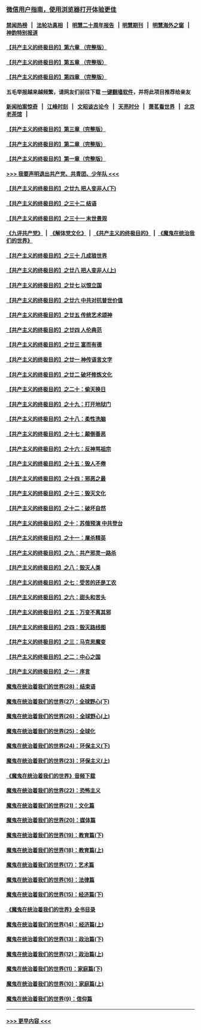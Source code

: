 ### [微信用户指南，使用浏览器打开体验更佳](https://github.com/gfw-breaker/banned-news1/blob/master/indexes/wechat-guide.md?t=0)
#### [禁闻热榜](热点新闻.md?t=0)  &nbsp;&nbsp;|&nbsp;&nbsp; [法轮功真相](https://github.com/gfw-breaker/truth/blob/master/README.md?t=0) &nbsp;&nbsp;|&nbsp;&nbsp; [明慧二十周年报告](https://github.com/gfw-breaker/mh-reports/blob/master/README.md?t=0) &nbsp;&nbsp;|&nbsp;&nbsp;[明慧期刊](https://github.com/gfw-breaker/mh-qikan) &nbsp;&nbsp;|&nbsp;&nbsp; [明慧海外之窗](https://github.com/gfw-breaker/mh-news/blob/master/README.md?t=0) &nbsp;&nbsp;|&nbsp;&nbsp; [神韵特别报道](https://github.com/gfw-breaker/mh-news/blob/master/shenyun.md?t=0)
#### [【共产主义的终极目的】第六章 （完整版）](../pages/nsc422/n11428913.md?t=02121633) 
#### [【共产主义的终极目的】第五章 （完整版）](../pages/nsc422/n11428912.md?t=02121633) 
#### [【共产主义的终极目的】第四章 （完整版）](../pages/nsc422/n11428907.md?t=02121633) 
#### 五毛举报越来越频繁，请网友们前往下载 [一键翻墙软件](https://github.com/gfw-breaker/ssr-accounts)，并将此项目推荐给亲友
#### [新闻拍案惊奇](https://github.com/gfw-breaker/banned-news1/blob/master/pages/link4.md) &nbsp;&nbsp;|&nbsp;&nbsp; [江峰时刻](https://github.com/gfw-breaker/banned-news1/blob/master/pages/link4.md) &nbsp;&nbsp;|&nbsp;&nbsp; [文昭谈古论今](https://github.com/gfw-breaker/banned-news1/blob/master/pages/link4.md) &nbsp;&nbsp;|&nbsp;&nbsp; [天亮时分](https://github.com/gfw-breaker/banned-news1/blob/master/pages/link4.md) &nbsp;&nbsp;|&nbsp;&nbsp; [萧茗看世界](https://github.com/gfw-breaker/banned-news1/blob/master/pages/link4.md) &nbsp;&nbsp;|&nbsp;&nbsp; [北京老茶馆](https://github.com/gfw-breaker/banned-news1/blob/master/pages/link4.md) &nbsp;&nbsp;|&nbsp;&nbsp; 
#### [【共产主义的终极目的】第三章（完整版）](../pages/nsc422/n11428848.md?t=02121633) 
#### [【共产主义的终极目的】第二章（完整版）](../pages/nsc422/n11428831.md?t=02121633) 
#### [【共产主义的终极目的】第一章（完整版）](../pages/nsc422/n11417651.md?t=02121633) 
#### [>>> 我要声明退出共产党、共青团、少年队 <<<](https://github.com/begood0513/goodnews/blob/master/quit/letter.md) 
#### [【共产主义的终极目的】之廿九 把人变非人(下)](../pages/nsc422/n11344140.md?t=02121633) 
#### [【共产主义的终极目的】之三十二 结语](../pages/nsc422/n11360535.md?t=02121633) 
#### [【共产主义的终极目的】之三十一 末世景观](../pages/nsc422/n11351129.md?t=02121633) 
#### [《九评共产党》](https://github.com/begood0513/9ping.md/blob/master/README.md) &nbsp;|&nbsp; [《解体党文化》](../../../../jtdwh.md/blob/master/README.md)  &nbsp;|&nbsp; [《共产主义的终极目的》](../../../../gczydzjmd.md/blob/master/README.md) &nbsp;|&nbsp; [《魔鬼在统治我们的世界》](../../../../mgztzwmdsj.md/blob/master/README.md) 
#### [【共产主义的终极目的】之三十 几成狼世界](../pages/nsc422/n11348280.md?t=02121633) 
#### [【共产主义的终极目的】之廿八 把人变非人(上)](../pages/nsc422/n11340492.md?t=02121633) 
#### [【共产主义的终极目的】之廿七 以恨立国](../pages/nsc422/n11336944.md?t=02121633) 
#### [【共产主义的终极目的】之廿六 中共对抗普世价值](../pages/nsc422/n11324785.md?t=02121633) 
#### [【共产主义的终极目的】之廿五 传统艺术颂神](../pages/nsc422/n11296396.md?t=02121633) 
#### [【共产主义的终极目的】之廿四 人伦典范](../pages/nsc422/n11296397.md?t=02121633) 
#### [【共产主义的终极目的】之廿三 富而有德](../pages/nsc422/n11283598.md?t=02121633) 
#### [【共产主义的终极目的】之廿一 神传语言文字](../pages/nsc422/n11263265.md?t=02121633) 
#### [【共产主义的终极目的】之廿二 破坏修炼文化](../pages/nsc422/n11245728.md?t=02121633) 
#### [【共产主义的终极目的】之二十：偷天换日](../pages/nsc422/n11238846.md?t=02121633) 
#### [【共产主义的终极目的】之十九：打开地狱门](../pages/nsc422/n11206376.md?t=02121633) 
#### [【共产主义的终极目的】之十八：柔性洗脑](../pages/nsc422/n11199994.md?t=02121633) 
#### [【共产主义的终极目的】之十七：颠倒善恶](../pages/nsc422/n11179782.md?t=02121633) 
#### [【共产主义的终极目的】之十六：反神骂祖宗](../pages/nsc422/n11166798.md?t=02121633) 
#### [【共产主义的终极目的】之十五：毁人不倦](../pages/nsc422/n11166792.md?t=02121633) 
#### [【共产主义的终极目的】之十四：邪恶之最](../pages/nsc422/n11150249.md?t=02121633) 
#### [【共产主义的终极目的】之十三：毁灭文化](../pages/nsc422/n11135227.md?t=02121633) 
#### [【共产主义的终极目的】之十二：破坏自然](../pages/nsc422/n11135214.md?t=02121633) 
#### [【共产主义的终极目的】之十：苏俄预演 中共登台](../pages/nsc422/n11118424.md?t=02121633) 
#### [【共产主义的终极目的】之十一：屠杀精英](../pages/nsc422/n11118442.md?t=02121633) 
#### [【共产主义的终极目的】之九：共产邪灵一路杀](../pages/nsc422/n11114139.md?t=02121633) 
#### [【共产主义的终极目的】之八：毁灭人类](../pages/nsc422/n11108503.md?t=02121633) 
#### [【共产主义的终极目的】之七：受苦的还是工农](../pages/nsc422/n11101809.md?t=02121633) 
#### [【共产主义的终极目的】之六：甜头和苦头](../pages/nsc422/n11096971.md?t=02121633) 
#### [【共产主义的终极目的】之五：万变不离其邪](../pages/nsc422/n11091285.md?t=02121633) 
#### [【共产主义的终极目的】之四：毁灭路线图](../pages/nsc422/n11086284.md?t=02121633) 
#### [【共产主义的终极目的】之三：马克思魔变](../pages/nsc422/n11061941.md?t=02121633) 
#### [【共产主义的终极目的】之二：中心之国](../pages/nsc422/n11047728.md?t=02121633) 
#### [【共产主义的终极目的】之一：序言](../pages/nsc422/n11086077.md?t=02121633) 
#### [魔鬼在统治着我们的世界(28)：结束语](../pages/nsc422/n10936246.md?t=02121633) 
#### [魔鬼在统治着我们的世界(27)：全球野心(下)](../pages/nsc422/n10928319.md?t=02121633) 
#### [魔鬼在统治着我们的世界(26)：全球野心(上)](../pages/nsc422/n10900318.md?t=02121633) 
#### [魔鬼在统治着我们的世界(25)：全球化](../pages/nsc422/n10788205.md?t=02121633) 
#### [魔鬼在统治着我们的世界(24)：环保主义(下)](../pages/nsc422/n10695307.md?t=02121633) 
#### [魔鬼在统治着我们的世界(23)：环保主义(上)](../pages/nsc422/n10688613.md?t=02121633) 
#### [《魔鬼在统治着我们的世界》音频下载](../pages/nsc422/n10635553.md?t=02121633) 
#### [魔鬼在统治着我们的世界(22)：恐怖主义](../pages/nsc422/n10614727.md?t=02121633) 
#### [魔鬼在统治着我们的世界(21)：文化篇](../pages/nsc422/n10597706.md?t=02121633) 
#### [魔鬼在统治着我们的世界(20)：媒体篇](../pages/nsc422/n10586579.md?t=02121633) 
#### [魔鬼在统治着我们的世界(19)：教育篇(下)](../pages/nsc422/n10564808.md?t=02121633) 
#### [魔鬼在统治着我们的世界(18)：教育篇(上)](../pages/nsc422/n10526970.md?t=02121633) 
#### [魔鬼在统治着我们的世界(17)：艺术篇](../pages/nsc422/n10499093.md?t=02121633) 
#### [魔鬼在统治着我们的世界(16)：法律篇](../pages/nsc422/n10485969.md?t=02121633) 
#### [魔鬼在统治着我们的世界(15)：经济篇(下)](../pages/nsc422/n10469975.md?t=02121633) 
#### [《魔鬼在统治着我们的世界》全书目录](../pages/nsc422/n10464261.md?t=02121633) 
#### [魔鬼在统治着我们的世界(14)：经济篇(上)](../pages/nsc422/n10457370.md?t=02121633) 
#### [魔鬼在统治着我们的世界(13)：政治篇(下)](../pages/nsc422/n10448270.md?t=02121633) 
#### [魔鬼在统治着我们的世界(12)：政治篇(上)](../pages/nsc422/n10444576.md?t=02121633) 
#### [魔鬼在统治着我们的世界(11)：家庭篇(下)](../pages/nsc422/n10440961.md?t=02121633) 
#### [魔鬼在统治着我们的世界(10)：家庭篇(上)](../pages/nsc422/n10435448.md?t=02121633) 
#### [魔鬼在统治着我们的世界(9)：信仰篇](../pages/nsc422/n10432159.md?t=02121633) 

----
#### [ >>> 更早内容 <<< ](../indexes/nsc422-earlier.md)
